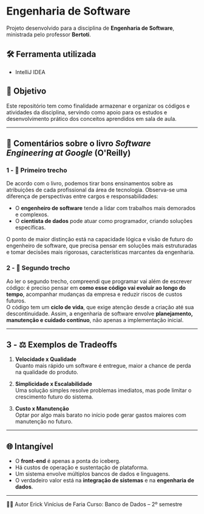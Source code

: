 # Engenharia de Software

Projeto desenvolvido para a disciplina de **Engenharia de Software**, ministrada pelo professor **Bertoti**.

## 🛠️ Ferramenta utilizada

* IntelliJ IDEA

## 📌 Objetivo

Este repositório tem como finalidade armazenar e organizar os códigos e atividades da disciplina, servindo como apoio para os estudos e desenvolvimento prático dos conceitos aprendidos em sala de aula.

---

## 📖 Comentários sobre o livro *Software Engineering at Google* (O'Reilly)

### 1 - 🔹 Primeiro trecho
De acordo com o livro, podemos tirar bons ensinamentos sobre as atribuições de cada profissional da área de tecnologia. Observa-se uma diferença de perspectivas entre cargos e responsabilidades:  
- O **engenheiro de software** tende a lidar com trabalhos mais demorados e complexos.  
- O **cientista de dados** pode atuar como programador, criando soluções específicas.  

O ponto de maior distinção está na capacidade lógica e visão de futuro do engenheiro de software, que precisa pensar em soluções mais estruturadas e tomar decisões mais rigorosas, características marcantes da engenharia.

### 2 - 🔹 Segundo trecho
Ao ler o segundo trecho, compreendi que programar vai além de escrever código: é preciso pensar em **como esse código vai evoluir ao longo do tempo**, acompanhar mudanças da empresa e reduzir riscos de custos futuros.  
O código tem um **ciclo de vida**, que exige atenção desde a criação até sua descontinuidade. Assim, a engenharia de software envolve **planejamento, manutenção e cuidado contínuo**, não apenas a implementação inicial.

---

## 3 - ⚖️ Exemplos de Tradeoffs

1. **Velocidade x Qualidade**  
   Quanto mais rápido um software é entregue, maior a chance de perda na qualidade do produto.

2. **Simplicidade x Escalabilidade**  
   Uma solução simples resolve problemas imediatos, mas pode limitar o crescimento futuro do sistema.

3. **Custo x Manutenção**  
   Optar por algo mais barato no início pode gerar gastos maiores com manutenção no futuro.

---

## 🌐 Intangível

- O **front-end** é apenas a ponta do iceberg.  
- Há custos de operação e sustentação de plataforma.  
- Um sistema envolve múltiplos bancos de dados e linguagens.  
- O verdadeiro valor está na **integração de sistemas** e na **engenharia de dados**.

---


👨‍🎓 Autor
Erick Vinícius de Faria
Curso: Banco de Dados – 2º semestre
